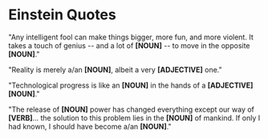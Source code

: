 # Einstein Quotes

"Any intelligent fool can make things bigger, more fun, 
and more violent. It takes a touch of genius -- and a lot of **[NOUN]** -- to 
move in the opposite **[NOUN]**."

"Reality is merely a/an **[NOUN]**, albeit a very **[ADJECTIVE]** one."

"Technological progress is like an **[NOUN]** in the hands of a **[ADJECTIVE]** **[NOUN]**."

"The release of **[NOUN]** power has changed everything except our way of **[VERB]**... the solution to this problem lies in the **[NOUN]** of mankind. If only I had known, I should have become a/an **[NOUN]**."
